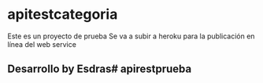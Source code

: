 # apitestcategoria

Este es un proyecto de prueba
Se va a subir a heroku para la publicación en línea
del web service

## Desarrollo by Esdras# apirestprueba

